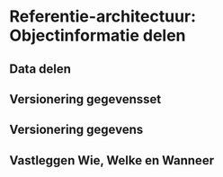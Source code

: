 # Referentie-architectuur: Objectinformatie delen



## Data delen


## Versionering gegevensset


## Versionering gegevens

## Vastleggen Wie, Welke en Wanneer